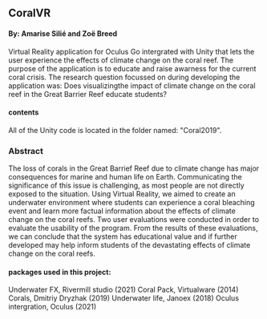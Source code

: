 ## CoralVR
#### By: Amarise Silié and Zoë Breed

Virtual Reality application for Oculus Go intergrated with Unity that lets the user experience the effects of climate change on the coral reef.
The purpose of the application is to educate and raise awarness for the current coral crisis. The research question focussed on during developing the application was: Does visualizingthe impact of climate change on the coral reef in the Great Barrier Reef educate students?
#### contents
All of the Unity code is located in the folder named: "Coral2019".

### Abstract
The loss of corals in the Great Barrief Reef due to climate change has major consequences for marine and human life on Earth. Communicating the significance of this issue is challenging, as most people are not directly exposed to the situation. Using Virtual Reality, we aimed to create an underwater environment where students can experience a coral bleaching event and learn more factual information about the effects of climate change on the coral reefs. Two user evaluations were conducted in order to evaluate the usability of the program. From the results of these evaluations, we can conclude that the system has educational value and if further developed may help inform students of the devastating effects of climate change on the coral reefs.

#### packages used in this project:
Underwater FX, Rivermill studio (2021)
Coral Pack, Virtualware (2014)
Corals, Dmitriy Dryzhak (2019)
Underwater life, Janoex (2018)
Oculus intergration, Oculus (2021)
